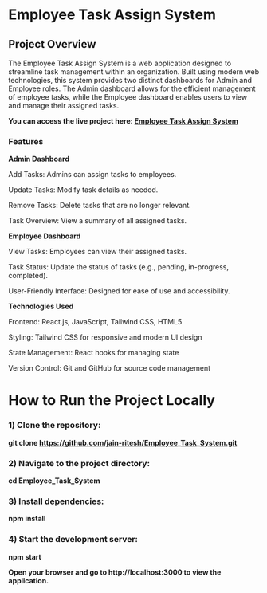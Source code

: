 # **Employee Task Assign System**

## **Project Overview**

The Employee Task Assign System is a web application designed to streamline task management within an organization. Built using modern web technologies, this system provides two distinct dashboards for Admin and Employee roles. The Admin dashboard allows for the efficient management of employee tasks, while the Employee dashboard enables users to view and manage their assigned tasks.

**You can access the live project here: [Employee Task Assign System](https://emp-task-assign.netlify.app/)**

### **Features**

**Admin Dashboard**

Add Tasks: Admins can assign tasks to employees.

Update Tasks: Modify task details as needed.

Remove Tasks: Delete tasks that are no longer relevant.

Task Overview: View a summary of all assigned tasks.

**Employee Dashboard**

View Tasks: Employees can view their assigned tasks.

Task Status: Update the status of tasks (e.g., pending, in-progress, completed).

User-Friendly Interface: Designed for ease of use and accessibility.

**Technologies Used**

Frontend: React.js, JavaScript, Tailwind CSS, HTML5

Styling: Tailwind CSS for responsive and modern UI design

State Management: React hooks for managing state

Version Control: Git and GitHub for source code management

# **How to Run the Project Locally**

### **1) Clone the repository:**
**git clone https://github.com/jain-ritesh/Employee_Task_System.git**

### **2) Navigate to the project directory:**
**cd Employee_Task_System**

### **3) Install dependencies:**
**npm install**

### **4) Start the development server:**
**npm start**

**Open your browser and go to http://localhost:3000 to view the application.**


